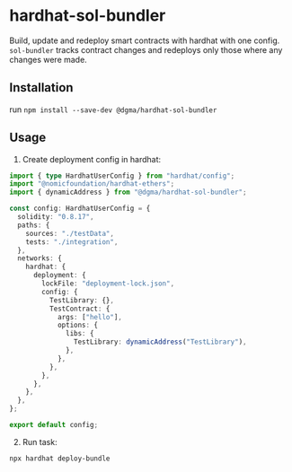 # hardhat-sol-bundler

Build, update and redeploy smart contracts with hardhat with one config.
`sol-bundler` tracks contract changes and redeploys only those where any changes were made.

## Installation

run `npm install --save-dev @dgma/hardhat-sol-bundler`

## Usage

1. Create deployment config in hardhat:

```ts
import { type HardhatUserConfig } from "hardhat/config";
import "@nomicfoundation/hardhat-ethers";
import { dynamicAddress } from "@dgma/hardhat-sol-bundler";

const config: HardhatUserConfig = {
  solidity: "0.8.17",
  paths: {
    sources: "./testData",
    tests: "./integration",
  },
  networks: {
    hardhat: {
      deployment: {
        lockFile: "deployment-lock.json",
        config: {
          TestLibrary: {},
          TestContract: {
            args: ["hello"],
            options: {
              libs: {
                TestLibrary: dynamicAddress("TestLibrary"),
              },
            },
          },
        },
      },
    },
  },
};

export default config;
```

2. Run task:

```sh
npx hardhat deploy-bundle
```
